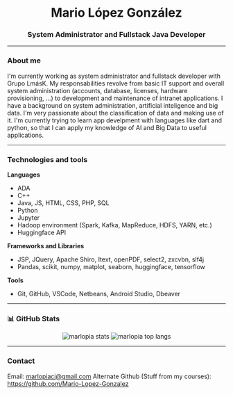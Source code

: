 <h1 align="center">Mario López González</h1>
<h3 align="center">System Administrator and Fullstack Java Developer</h3>

---

### About me
I'm currently working as system administrator and fullstack developer with Grupo LmásK. My responsabilities revolve from basic IT support and overall system administration (accounts, database, licenses, hardware provisioning, ...) to development and maintenance of intranet applications.
I have a background on system administration, artificial inteligence and big data. I'm very passionate about the classification of data and making use of it.
I'm currently trying to learn app develpment with languages like dart and python, so that I can apply my knowledge of AI and Big Data to useful applications.

---

### Technologies and tools
**Languages**  
- ADA
- C++
- Java, JS, HTML, CSS, PHP, SQL
- Python
- Jupyter
- Hadoop environment (Spark, Kafka, MapReduce, HDFS, YARN, etc.)
- Huggingface API

**Frameworks and Libraries**  
- JSP, JQuery, Apache Shiro, Itext, openPDF, select2, zxcvbn, slf4j
- Pandas, scikit, numpy, matplot, seaborn, huggingface, tensorflow

**Tools**  
- Git, GitHub, VSCode, Netbeans, Android Studio, Dbeaver

---

### 📊 GitHub Stats
<p align="center">
  <img src="https://github-readme-stats.vercel.app/api?username=marlopia&theme=merko&show_icons=true&hide_border=true&count_private=true" alt="marlopia stats" />
  <img src="https://github-readme-stats.vercel.app/api/top-langs/?username=marlopia&theme=merko&show_icons=true&hide_border=true&layout=compact" alt="marlopia top langs" />
</p>

---

### Contact

Email: [marlopiacj@gmail.com](mailto:marlopiacj@gmail.com)
Alternate Github (Stuff from my courses): https://github.com/Mario-Lopez-Gonzalez
